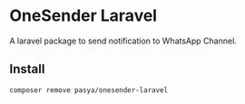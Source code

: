 # OneSender Laravel

A laravel package to send notification to WhatsApp Channel.

## Install

```
composer remove pasya/onesender-laravel
```